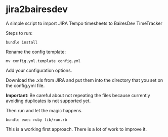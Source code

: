 # jira2bairesdev
A simple script to import JIRA Tempo timesheets to BairesDev TimeTracker

Steps to run:

```
bundle install
```

Rename the config template:

```
mv config.yml.template config.yml
```

Add your configuration options.

Download the .xls from JIRA and put them into the directory that you set on the config.yml file.

**Important**: Be careful about not repeating the files because currently avoiding duplicates is not supported yet.

Then run and let the magic happens.

```
bundle exec ruby lib/run.rb
```

This is a working first approach. There is a lot of work to improve it.
